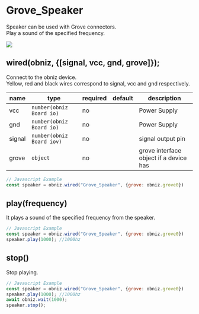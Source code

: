 # Grove_Speaker

Speaker can be used with Grove connectors.   
Play a sound of the specified frequency.  

![](image.jpg)

## wired(obniz, {[signal, vcc, gnd, grove]});

Connect to the obniz device.  
Yellow, red and black wires correspond to signal, vcc and gnd respectively.  

name | type | required | default | description
--- | --- | --- | --- | ---
vcc | `number(obniz Board io)` | no |  &nbsp; | Power Supply
gnd | `number(obniz Board io)` | no |  &nbsp; | Power Supply
signal | `number(obniz Board iov)` | no |  &nbsp; | signal output pin
grove | `object` | no | &nbsp;  | grove interface object if a device has

```Javascript
// Javascript Example
const speaker = obniz.wired("Grove_Speaker", {grove: obniz.grove0})
```

## play(frequency)
It plays a sound of the specified frequency from the speaker.

```Javascript
// Javascript Example
const speaker = obniz.wired("Grove_Speaker", {grove: obniz.grove0})
speaker.play(1000); //1000hz
```

## stop()
Stop playing.

```Javascript
// Javascript Example
const speaker = obniz.wired("Grove_Speaker", {grove: obniz.grove0})
speaker.play(1000); //1000hz
await obniz.wait(1000);
speaker.stop();
```


